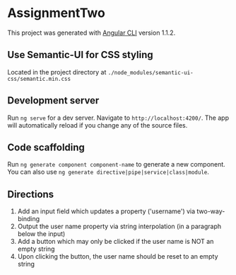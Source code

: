 # AssignmentTwo

This project was generated with [Angular CLI](https://github.com/angular/angular-cli) version 1.1.2.

## Use Semantic-UI for CSS styling

Located in the project directory at `./node_modules/semantic-ui-css/semantic.min.css`

## Development server

Run `ng serve` for a dev server. Navigate to `http://localhost:4200/`. The app will automatically reload if you change any of the source files.

## Code scaffolding

Run `ng generate component component-name` to generate a new component. You can also use `ng generate directive|pipe|service|class|module`.

## Directions

1. Add an input field which updates a property ('username') via two-way-binding
2. Output the user name property via string interpolation (in a paragraph below the input)
3. Add a button which may only be clicked if the user name is NOT an empty string
4. Upon clicking the button, the user name should be reset to an empty string
